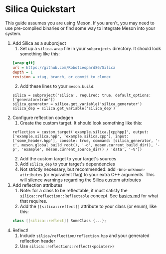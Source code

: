 # Silica Quickstart
This guide assumes you are using Meson. If you aren't, you may need to use pre-compiled binaries or find some way to integrate Meson into your system.  
1. Add Silica as a subproject  
    1. Set up a `silica.wrap` file in your `subprojects` directory. It should look something like this:
	```INI
	[wrap-git]
	url = https://github.com/RobotLeopard86/Silica
	depth = 1
	revision = <tag, branch, or commit to clone>
	```
	2. Add these lines to your `meson.build`:
	```Meson
	silica = subproject('silica', required: true, default_options: ['generator=true'])
	silica_generator = silica.get_variable('silica_generator')
	silica_dep = silica.get_variable('silica_dep')
	```  
2. Configure reflection codegen
	1. Create the custom target. It should look something like this:
	```Meson
	reflection = custom_target('example.silica.[cpphpp]', output: ['example.silica.hpp', 'example.silica.cpp'], input: ['some_header.hpp'], console: true, command: [silica_generator, '-c', meson.global_build_root(), '-o', meson.current_build_dir(), '-p', 'example', meson.current_source_dir() / 'data', '-V'])
	```
	2. Add the custom target to your target's sources
	3. Add `silica_dep` to your target's dependencies
	4. Not strictly necessary, but recommended: add `-Wno-unknown-attributes` (or equivalent flag) to your extra C++ arguments. This will silence warnings regarding the Silica custom attributes
3. Add reflection attributes
	1. Note: for a class to be reflectable, it must satisfy the `silica::reflection::Reflectable` concept. See [basics.md](basics.md) for what that requires.
	2. Add the `[[silica::reflect]]` attribute to your class (or enum), like this:
	```cpp
	class [[silica::reflect]] SomeClass {...};
	```
4. Reflect!
	1. Include `silica/reflection/reflection.hpp` and your generated reflection header
	2. Use `silica::reflection::reflect(<pointer>)`
